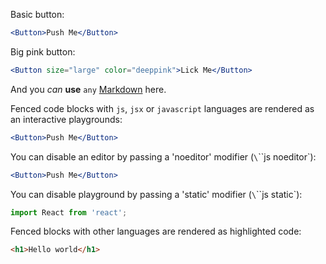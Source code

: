 Basic button:

```jsx
<Button>Push Me</Button>
```

Big pink button:

```jsx
<Button size="large" color="deeppink">Lick Me</Button>
```

And you *can* **use** `any` [Markdown](http://daringfireball.net/projects/markdown/) here.

Fenced code blocks with `js`, `jsx` or `javascript` languages are rendered as an interactive playgrounds:

```jsx
<Button>Push Me</Button>
```

You can disable an editor by passing a 'noeditor' modifier (`\`\`\`js noeditor`):

```jsx noeditor
<Button>Push Me</Button>
```

You can disable playground by passing a 'static' modifier (`\`\`\`js static`):

```jsx static
import React from 'react';
```

Fenced blocks with other languages are rendered as highlighted code:

```html
<h1>Hello world</h1>
```
